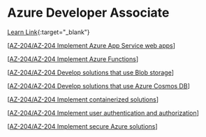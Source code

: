 # Azure Developer Associate


[Learn Link](https://learn.microsoft.com/en-us/credentials/certifications/azure-developer/){:target="_blank"}

[[AZ-204/AZ-204 Implement Azure App Service web apps]]

[[AZ-204/AZ-204 Implement Azure Functions]]

[[AZ-204/AZ-204 Develop solutions that use Blob storage]]

[[AZ-204/AZ-204 Develop solutions that use Azure Cosmos DB]]

[[AZ-204/AZ-204 Implement containerized solutions]]

[[AZ-204/AZ-204 Implement user authentication and authorization]]

[[AZ-204/AZ-204 Implement secure Azure solutions]]

[//begin]: # "Autogenerated link references for markdown compatibility"
[AZ-204/AZ-204 Implement Azure App Service web apps]: AZ-204%2FAZ-204%20Implement%20Azure%20App%20Service%20web%20apps "AZ-204 Implement Azure App Service web apps"
[AZ-204/AZ-204 Implement Azure Functions]: AZ-204%2FAZ-204%20Implement%20Azure%20Functions "AZ-204 Implement Azure Functions"
[AZ-204/AZ-204 Develop solutions that use Blob storage]: AZ-204%2FAZ-204%20Develop%20solutions%20that%20use%20Blob%20storage "AZ-204 Develop solutions that use Blob storage"
[AZ-204/AZ-204 Develop solutions that use Azure Cosmos DB]: AZ-204%2FAZ-204%20Develop%20solutions%20that%20use%20Azure%20Cosmos%20DB "AZ-204 Develop solutions that use Azure Cosmos DB"
[AZ-204/AZ-204 Implement containerized solutions]: AZ-204%2FAZ-204%20Implement%20containerized%20solutions "Implement containerized solutions"
[AZ-204/AZ-204 Implement user authentication and authorization]: AZ-204%2FAZ-204%20Implement%20user%20authentication%20and%20authorization "AZ-204 Implement user authentication and authorization"
[AZ-204/AZ-204 Implement secure Azure solutions]: AZ-204%2FAZ-204%20Implement%20secure%20Azure%20solutions "AZ-204/AZ-204 Implement secure Azure solutions"
[//end]: # "Autogenerated link references"
